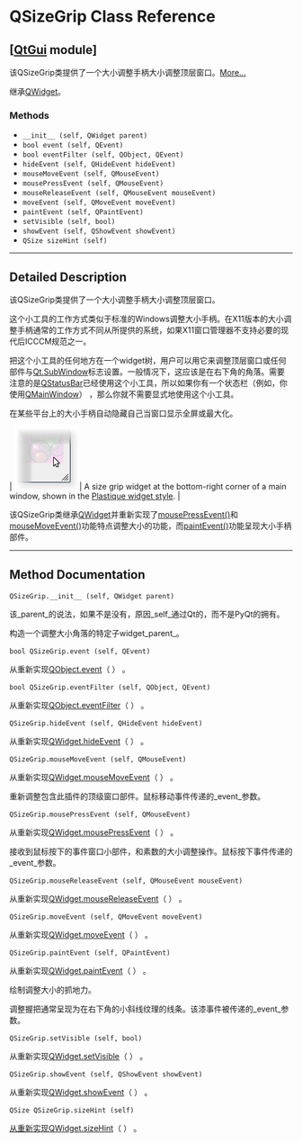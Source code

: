 # QSizeGrip Class Reference

## [[QtGui](index.htm) module]

该QSizeGrip类提供了一个大小调整手柄大小调整顶层窗口。[More...](#details)

继承[QWidget](qwidget.html)。

### Methods

*   `__init__ (self, QWidget parent)`
*   `bool event (self, QEvent)`
*   `bool eventFilter (self, QObject, QEvent)`
*   `hideEvent (self, QHideEvent hideEvent)`
*   `mouseMoveEvent (self, QMouseEvent)`
*   `mousePressEvent (self, QMouseEvent)`
*   `mouseReleaseEvent (self, QMouseEvent mouseEvent)`
*   `moveEvent (self, QMoveEvent moveEvent)`
*   `paintEvent (self, QPaintEvent)`
*   `setVisible (self, bool)`
*   `showEvent (self, QShowEvent showEvent)`
*   `QSize sizeHint (self)`

* * *

## Detailed Description

该QSizeGrip类提供了一个大小调整手柄大小调整顶层窗口。

这个小工具的工作方式类似于标准的Windows调整大小手柄。在X11版本的大小调整手柄通常的工作方式不同从所提供的系统，如果X11窗口管理器不支持必要的现代后ICCCM规范之一。

把这个小工具的任何地方在一个widget树，用户可以用它来调整顶层窗口或任何部件与[Qt.SubWindow](qt.html#WindowType-enum)标志设置。一般情况下，这应该是在右下角的角落。需要注意的是[QStatusBar](qstatusbar.html)已经使用这个小工具，所以如果你有一个状态栏（例如，你使用[QMainWindow](qmainwindow.html)） ，那么你就不需要显式地使用这个小工具。

在某些平台上的大小手柄自动隐藏自己当窗口显示全屏或最大化。

| ![Screenshot of a Plastique style size grip](img/plastique-sizegrip.png) | A size grip widget at the bottom-right corner of a main window, shown in the [Plastique widget style](index.htm). |

该QSizeGrip类继承[QWidget](qwidget.html)并重新实现了[mousePressEvent()](qwidget.html#mousePressEvent)和[mouseMoveEvent()](qwidget.html#mouseMoveEvent)功能特点调整大小的功能，而[paintEvent()](qwidget.html#paintEvent)功能呈现大小手柄部件。

* * *

## Method Documentation

```
QSizeGrip.__init__ (self, QWidget parent)
```

该_parent_的说法，如果不是没有，原因_self_通过Qt的，而不是PyQt的拥有。

构造一个调整大小角落的特定子widget_parent_。

```
bool QSizeGrip.event (self, QEvent)
```

从重新实现[QObject.event](qobject.html#event)（ ） 。

```
bool QSizeGrip.eventFilter (self, QObject, QEvent)
```

从重新实现[QObject.eventFilter](qobject.html#eventFilter)（ ） 。

```
QSizeGrip.hideEvent (self, QHideEvent hideEvent)
```

从重新实现[QWidget.hideEvent](qwidget.html#hideEvent)（ ） 。

```
QSizeGrip.mouseMoveEvent (self, QMouseEvent)
```

从重新实现[QWidget.mouseMoveEvent](qwidget.html#mouseMoveEvent)（ ） 。

重新调整包含此插件的顶级窗口部件。鼠标移动事件传递的_event_参数。

```
QSizeGrip.mousePressEvent (self, QMouseEvent)
```

从重新实现[QWidget.mousePressEvent](qwidget.html#mousePressEvent)（ ） 。

接收到鼠标按下的事件窗口小部件，和素数的大小调整操作。鼠标按下事件传递的_event_参数。

```
QSizeGrip.mouseReleaseEvent (self, QMouseEvent mouseEvent)
```

从重新实现[QWidget.mouseReleaseEvent](qwidget.html#mouseReleaseEvent)（ ） 。

```
QSizeGrip.moveEvent (self, QMoveEvent moveEvent)
```

从重新实现[QWidget.moveEvent](qwidget.html#moveEvent)（ ） 。

```
QSizeGrip.paintEvent (self, QPaintEvent)
```

从重新实现[QWidget.paintEvent](qwidget.html#paintEvent)（ ） 。

绘制调整大小的抓地力。

调整握把通常呈现为在右下角的小斜线纹理的线条。该漆事件被传递的_event_参数。

```
QSizeGrip.setVisible (self, bool)
```

从重新实现[QWidget.setVisible](qwidget.html#visible-prop)（ ） 。

```
QSizeGrip.showEvent (self, QShowEvent showEvent)
```

从重新实现[QWidget.showEvent](qwidget.html#showEvent)（ ） 。

```
QSize QSizeGrip.sizeHint (self)
```

[](qsize.html)

[从重新实现](qsize.html)[QWidget.sizeHint](qwidget.html#sizeHint-prop)（ ） 。